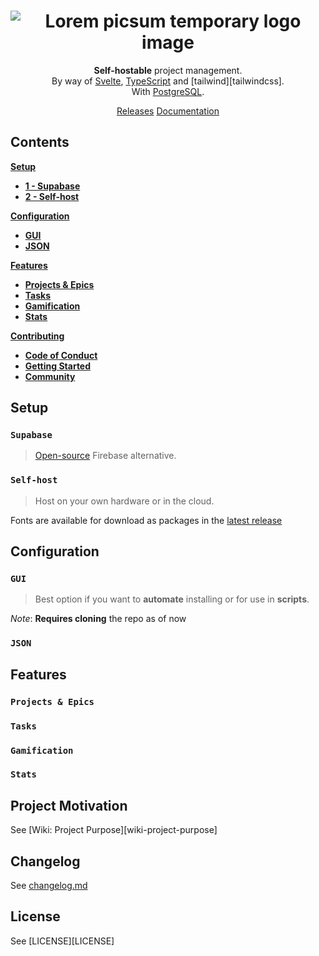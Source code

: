 <h1 align="center">
  <img src="https://picsum.photos/400/300" alt="Lorem picsum temporary logo image" />
</h1>

<div align="center">

  **Self-hostable** project management.<br>
  By way of [Svelte][svelte], [TypeScript][ts] and [tailwind][tailwindcss].<br>
  With [PostgreSQL][postgres].<br>

  [Releases][releases] [Documentation][docs]

</div>

## Contents

[**Setup**](#setup)
  * [**1 - Supabase**](#supabase)
  * [**2 - Self-host**](#self-host)

[**Configuration**](#configuration)
  * [**GUI**](#gui)
  * [**JSON**](#json)

[**Features**](#features)
  * [**Projects & Epics**](#projects-epics)
  * [**Tasks**](#tasks)
  * [**Gamification**](#gamification)
  * [**Stats**](#stats)

[**Contributing**](#contributing)
  * [**Code of Conduct**](#contributing-code-of-conduct)
  * [**Getting Started**](#contributing-getting-started)
  * [**Community**](#contributing-community)


## Setup

### `Supabase`

> [Open-source][supabase] Firebase alternative.

### `Self-host`

> Host on your own hardware or in the cloud.

Fonts are available for download as packages in the [latest release](https://github.com/ryanoasis/nerd-fonts/releases/latest)

## Configuration

### `GUI`

> Best option if you want to **automate** installing or for use in **scripts**.

_Note_: **Requires cloning** the repo as of now

### `JSON`

## Features

### `Projects & Epics`

### `Tasks`

### `Gamification`

### `Stats`



## Project Motivation

See [Wiki: Project Purpose][wiki-project-purpose]


## Changelog

See [changelog.md](changelog.md)

## License

See [LICENSE][LICENSE]

[docs]:https://github.com/mdlsvensson/liddy/wiki
[releases]:https://github.com/mdlsvensson/liddy/releases
[svelte]:https://github.com/sveltejs/svelte
[ts]:https://github.com/microsoft/TypeScript
[tailwind]:https://github.com/tailwindlabs/tailwindcss
[postgres]:https://www.postgresql.org/
[supabase]:https://github.com/supabase/supabase
